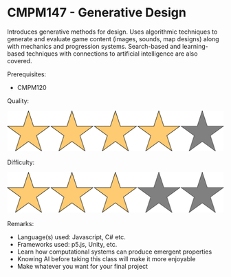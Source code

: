# CMPM147 - Generative Design

Introduces generative methods for design. Uses algorithmic techniques to generate and evaluate game content (images, sounds, map designs) along with mechanics and progression systems. Search-based and learning-based techniques with connections to artificial intelligence are also covered.

Prerequisites: 

- CMPM120

Quality:

![](../Media/4star.png)

Difficulty:

![](../Media/3star.png)

Remarks:

- Language(s) used: Javascript, C# etc.
- Frameworks used: p5.js, Unity, etc.
- Learn how computational systems can produce emergent properties
- Knowing AI before taking this class will make it more enjoyable
- Make whatever you want for your final project